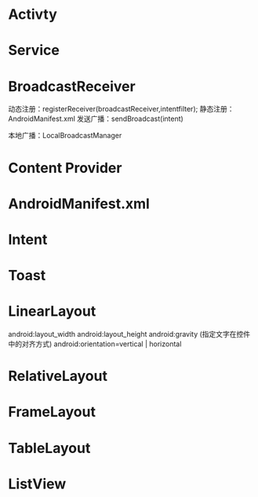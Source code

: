 # Activty

# Service

# BroadcastReceiver

动态注册：registerReceiver(broadcastReceiver,intentfilter);
静态注册：AndroidManifest.xml  <receiver></receiver>
发送广播：sendBroadcast(intent)

本地广播：LocalBroadcastManager

# Content Provider

# AndroidManifest.xml

# Intent

# Toast

# LinearLayout
android:layout_width
android:layout_height
android:gravity (指定文字在控件中的对齐方式)
android:orientation=vertical | horizontal

# RelativeLayout

# FrameLayout

# TableLayout

# ListView




